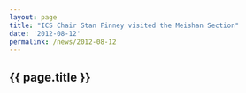 ```yaml
---
layout: page
title: "ICS Chair Stan Finney visited the Meishan Section"
date: '2012-08-12'
permalink: /news/2012-08-12
---
```


## {{ page.title }}

